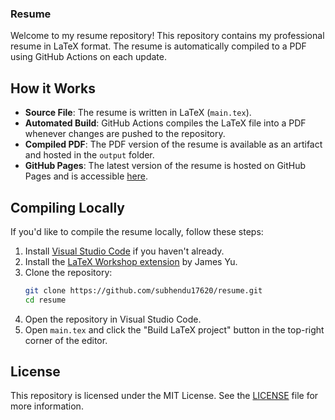### Resume

Welcome to my resume repository! This repository contains my professional resume in LaTeX format. The resume is automatically compiled to a PDF using GitHub Actions on each update.

## How it Works

- **Source File**: The resume is written in LaTeX (`main.tex`).
- **Automated Build**: GitHub Actions compiles the LaTeX file into a PDF whenever changes are pushed to the repository.
- **Compiled PDF**: The PDF version of the resume is available as an artifact and hosted in the `output` folder.
- **GitHub Pages**: The latest version of the resume is hosted on GitHub Pages and is accessible [here](https://subhendu17620.github.io/resume/output/resume.pdf).

## Compiling Locally

If you'd like to compile the resume locally, follow these steps:

1. Install [Visual Studio Code](https://code.visualstudio.com/) if you haven't already.
2. Install the [LaTeX Workshop extension](https://marketplace.visualstudio.com/items?itemName=James-Yu.latex-workshop) by James Yu.
3. Clone the repository:
   ```bash
   git clone https://github.com/subhendu17620/resume.git
   cd resume
   ```
4. Open the repository in Visual Studio Code.
5. Open `main.tex` and click the "Build LaTeX project" button in the top-right corner of the editor.

## License

This repository is licensed under the MIT License. See the [LICENSE](LICENSE) file for more information.
